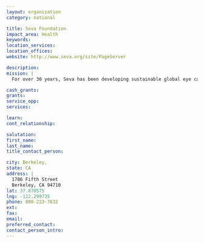 ```yaml
---
layout: organization
category: national

title: Seva Foundation
impact_area: Health
keywords: 
location_services: 
location_offices: 
website: http://www.seva.org/site/PageServer

description: 
mission: |
  For over 30 years, Seva has been developing sustainable global eye care programs.  Nearly three million blind people see again thanks to affordable eye care services implemented throughout Asia, Africa and Latin America.  In the past year alone, Seva-supported programs served more than 500,000 people worldwide, 25,000 children received care to prevent blindness and over 30,000 people received cataract surgery to restore their eyesight.

cash_grants: 
grants: 
service_opp: 
services: 

learn: 
cont_relationship: 

salutation: 
first_name: 
last_name: 
title_contact_person: 

city: Berkeley,
state: CA
address: |
  1786 Fifth Street  
  Berkeley, CA 94710
lat: 37.870575
lng: -122.299735
phone: 800-223-7832
ext: 
fax: 
email: 
preferred_contact: 
contact_person_intro: 
---
```

